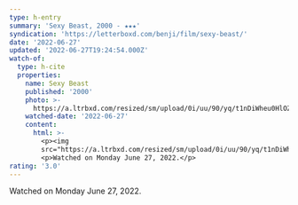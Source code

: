 ```yaml
---
type: h-entry
summary: 'Sexy Beast, 2000 - ★★★'
syndication: 'https://letterboxd.com/benji/film/sexy-beast/'
date: '2022-06-27'
updated: '2022-06-27T19:24:54.000Z'
watch-of:
  type: h-cite
  properties:
    name: Sexy Beast
    published: '2000'
    photo: >-
      https://a.ltrbxd.com/resized/sm/upload/0i/uu/90/yq/t1nDiWheu0HlOZA8thaESVCXpHr-0-600-0-900-crop.jpg?v=e8429aa8b3
    watched-date: '2022-06-27'
    content:
      html: >-
        <p><img
        src="https://a.ltrbxd.com/resized/sm/upload/0i/uu/90/yq/t1nDiWheu0HlOZA8thaESVCXpHr-0-600-0-900-crop.jpg?v=e8429aa8b3"/></p>
        <p>Watched on Monday June 27, 2022.</p>
rating: '3.0'
---
```

Watched on Monday June 27, 2022.
